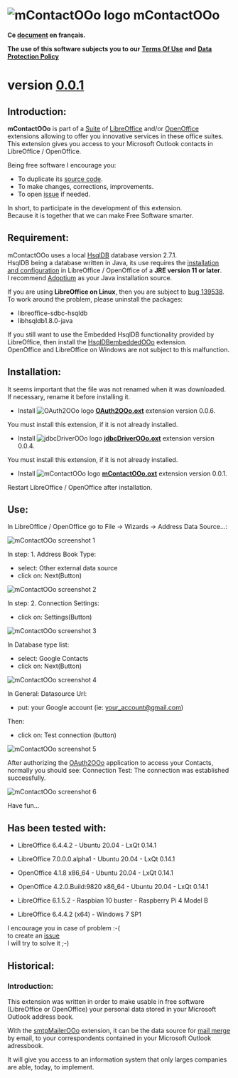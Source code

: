 # ![mContactOOo logo][1] mContactOOo

**Ce [document][2] en français.**

**The use of this software subjects you to our** [**Terms Of Use**][3] **and** [**Data Protection Policy**][4]

# version [0.0.1][5]

## Introduction:

**mContactOOo** is part of a [Suite][6] of [LibreOffice][7] and/or [OpenOffice][8] extensions allowing to offer you innovative services in these office suites.  
This extension gives you access to your Microsoft Outlook contacts in LibreOffice / OpenOffice.

Being free software I encourage you:
- To duplicate its [source code][9].
- To make changes, corrections, improvements.
- To open [issue][10] if needed.

In short, to participate in the development of this extension.  
Because it is together that we can make Free Software smarter.

## Requirement:

mContactOOo uses a local [HsqlDB][11] database version 2.7.1.  
HsqlDB being a database written in Java, its use requires the [installation and configuration][12] in LibreOffice / OpenOffice of a **JRE version 11 or later**.  
I recommend [Adoptium][13] as your Java installation source.

If you are using **LibreOffice on Linux**, then you are subject to [bug 139538][14].  
To work around the problem, please uninstall the packages:
- libreoffice-sdbc-hsqldb
- libhsqldb1.8.0-java

If you still want to use the Embedded HsqlDB functionality provided by LibreOffice, then install the [HsqlDBembeddedOOo][15] extension.  
OpenOffice and LibreOffice on Windows are not subject to this malfunction.

## Installation:

It seems important that the file was not renamed when it was downloaded.
If necessary, rename it before installing it.

- Install ![OAuth2OOo logo][16] **[OAuth2OOo.oxt][17]** extension version 0.0.6.

You must install this extension, if it is not already installed.

- Install ![jdbcDriverOOo logo][18] **[jdbcDriverOOo.oxt][19]** extension version 0.0.4.

You must install this extension, if it is not already installed.

- Install ![mContactOOo logo][20] **[mContactOOo.oxt][21]** extension version 0.0.1.

Restart LibreOffice / OpenOffice after installation.

## Use:

In LibreOffice / OpenOffice go to File -> Wizards -> Address Data Source...:

![mContactOOo screenshot 1](img/mContactOOo-1.png)

In step: 1. Address Book Type:
- select: Other external data source
- click on: Next(Button)

![mContactOOo screenshot 2](img/mContactOOo-2.png)

In step: 2. Connection Settings:
- click on: Settings(Button)

![mContactOOo screenshot 3](img/mContactOOo-3.png)

In Database type list:
- select: Google Contacts
- click on: Next(Button)

![mContactOOo screenshot 4](img/mContactOOo-4.png)

In General: Datasource Url:
- put: your Google account (ie: your_account@gmail.com)

Then:
- click on: Test connection (button)

![mContactOOo screenshot 5](img/mContactOOo-5.png)

After authorizing the [OAuth2OOo](https://prrvchr.github.io/OAuth2OOo) application to access your Contacts, normally you should see: Connection Test: The connection was established successfully.

![mContactOOo screenshot 6](img/mContactOOo-6.png)

Have fun...

## Has been tested with:

* LibreOffice 6.4.4.2 - Ubuntu 20.04 -  LxQt 0.14.1

* LibreOffice 7.0.0.0.alpha1 - Ubuntu 20.04 -  LxQt 0.14.1

* OpenOffice 4.1.8 x86_64 - Ubuntu 20.04 - LxQt 0.14.1

* OpenOffice 4.2.0.Build:9820 x86_64 - Ubuntu 20.04 - LxQt 0.14.1

* LibreOffice 6.1.5.2 - Raspbian 10 buster - Raspberry Pi 4 Model B

* LibreOffice 6.4.4.2 (x64) - Windows 7 SP1

I encourage you in case of problem :-(  
to create an [issue](https://github.com/prrvchr/mContactOOo/issues/new)  
I will try to solve it ;-)

## Historical:

### Introduction:

This extension was written in order to make usable in free software (LibreOffice or OpenOffice) your personal data stored in your Microsoft Outlook address book.

With the [smtpMailerOOo](https://github.com/prrvchr/smtpMailerOOo/blob/master/source/smtpMailerOOo/dist/smtpMailerOOo.oxt) extension, it can be the data source for [mail merge](https://en.wikipedia.org/wiki/Mail_merge) by email, to your correspondents contained in your Microsoft Outlook adressbook.

It will give you access to an information system that only larges companies are able, today, to implement.

[1]: <img/mContactOOo.png>
[2]: <https://prrvchr.github.io/mContactOOo/README_fr>
[3]: <https://prrvchr.github.io/mContactOOo/source/mContactOOo/registration/TermsOfUse_en>
[4]: <https://prrvchr.github.io/mContactOOo/source/mContactOOo/registration/PrivacyPolicy_en>
[5]: <https://prrvchr.github.io/mContactOOo#historical>
[6]: <https://prrvchr.github.io/>
[7]: <https://www.libreoffice.org/download/download/>
[8]: <https://www.openoffice.org/download/index.html>
[9]: <https://github.com/prrvchr/mContactOOo>
[10]: <https://github.com/prrvchr/mContactOOo/issues/new>
[11]: <http://hsqldb.org/>
[12]: <https://wiki.documentfoundation.org/Documentation/HowTo/Install_the_correct_JRE_-_LibreOffice_on_Windows_10>
[13]: <https://adoptium.net/releases.html?variant=openjdk11>
[14]: <https://bugs.documentfoundation.org/show_bug.cgi?id=139538>
[15]: <https://prrvchr.github.io/HsqlDBembeddedOOo/>
[16]: <https://prrvchr.github.io/OAuth2OOo/img/OAuth2OOo.png>
[17]: <https://github.com/prrvchr/OAuth2OOo/raw/master/OAuth2OOo.oxt>
[18]: <https://prrvchr.github.io/jdbcDriverOOo/img/jdbcDriverOOo.png>
[19]: <https://github.com/prrvchr/jdbcDriverOOo/raw/master/source/jdbcDriverOOo/dist/jdbcDriverOOo.oxt>
[20]: <img/mContactOOo.png>
[21]: <https://github.com/prrvchr/mContactOOo/raw/master/source/mContactOOo/dist/mContactOOo.oxt>
